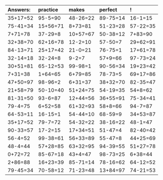 | Answers: | practice | makes | perfect | ! |
| :--- | :--- | :--- | :--- | :--- |
| 35+17=52 | 95-5=90 | 48-26=22 | 89-75=14 | 16-1=15 | 
| 75-41=34 | 15+56=71 | 8+73=81 | 51-23=28 | 57-22=35 | 
| 7+71=78 | 37-29=8 | 10+57=67 | 50-38=12 | 7+83=90 | 
| 32+38=70 | 62+16=78 | 12-2=10 | 57-50=7 | 29+62=91 | 
| 84-13=71 | 25+17=42 | 21-0=21 | 76-75=1 | 17+61=78 | 
| 32-14=18 | 32-24=8 | 9-2=7 | 57+9=66 | 97-73=24 | 
| 30+51=81 | 65-12=53 | 99-98=1 | 90-56=34 | 19+23=42 | 
| 7+31=38 | 1+64=65 | 6+79=85 | 78-73=5 | 69+17=86 | 
| 47+50=97 | 98-96=2 | 6+31=37 | 38+32=70 | 82-35=47 | 
| 21+58=79 | 50-10=40 | 51+24=75 | 54-19=35 | 54+8=62 | 
| 81-31=50 | 93-6=87 | 12+44=56 | 36+55=91 | 75-34=41 | 
| 79-4=75 | 6+52=58 | 61+32=93 | 58+8=66 | 94-7=87 | 
| 64-53=11 | 16-15=1 | 54-44=10 | 68-59=9 | 34+53=87 | 
| 35+17=52 | 79-7=72 | 54-32=22 | 38-16=22 | 48-1=47 | 
| 90-33=57 | 17-2=15 | 17+34=51 | 51-47=4 | 82-40=42 | 
| 56-4=52 | 99-38=61 | 56+33=89 | 55-47=8 | 44+25=69 | 
| 48-4=44 | 57+28=85 | 63+32=95 | 94-39=55 | 51+27=78 | 
| 0+72=72 | 85-67=18 | 43+4=47 | 98-73=25 | 6+38=44 | 
| 2+86=88 | 16+23=39 | 85-71=14 | 78-16=62 | 64-12=52 | 
| 79-45=34 | 70-58=12 | 71-23=48 | 13+84=97 | 74-21=53 | 
